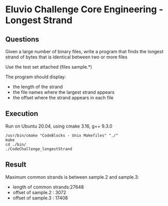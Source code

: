 # Eluvio Challenge Core Engineering - Longest Strand

## Questions
Given a large number of binary files, write a program that finds the
longest strand of bytes that is identical between two or more files

Use the test set attached (files sample.*)

The program should display:
- the length of the strand
- the file names where the largest strand appears
- the offset where the strand appears in each file

## Execution

Run on Ubuntu 20.04, using cmake 3.16, g++ 9.3.0
```shell
/usr/bin/cmake "CodeBlocks - Unix Makefiles" "./"
make
cd ./bin/
./CodeChallenge_longestStrand
```

## Result

Maximum common strands is between sample.2 and sample.3:
- length of common strands:27648
- offset of sample.2 : 3072
- offset of sample.3 : 17408